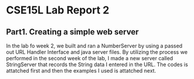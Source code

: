 # CSE15L Lab Report 2

## Part1. Creating a simple web server

In the lab fo week 2, we built and ran a NumberServer by using a passed out URL Handler Interface and java server files. By utilizing the process we performed in the second week of the lab, I made a new server called StringServer that records the String data I entered in the URL. The codes is attatched first and then the examples I used is attatched next.




<!-- In the first screenshot, I entered "add-message?s=Hello" in the URL. As "add-message" is written in the URL, the code will split the path by "=". Then the 
`parameters[0]` 
is "s" in this case, a String will be output. The String is initialized to 
`""` 
at first so the 
`String message` 
will be updated to 
`parameters[1]` 
which is Hello, in this case. As a result, Hello will be printed in the web page, which is expected.




In the second screenshot, I entered "How Are You" in the URL as I went along. The same way as the first screenshot, the "add-message" will cause the code to split the path by "=", and the `paraneters[0]` is also "s". However, in this case, the 'String message' is not `""`, and it is "Hello" instead, the else statement will be called. This code will record the previous String message and update the message by the next String `parameters[1]` which is "How Are You" in this case. The point is there is a "\n" between the previous String and new String, it will allow to print out the String in the web server in a new line. -->

